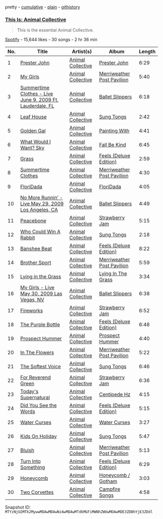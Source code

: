 pretty - [cumulative](/playlists/cumulative/37i9dQZF1DX76V4s7Zffmt.md) - [plain](/playlists/plain/37i9dQZF1DX76V4s7Zffmt) - [githistory](https://github.githistory.xyz/mackorone/spotify-playlist-archive/blob/main/playlists/plain/37i9dQZF1DX76V4s7Zffmt)

### [This Is: Animal Collective](https://open.spotify.com/playlist/37i9dQZF1DX76V4s7Zffmt)

> This is the essential Animal Collective.

[Spotify](https://open.spotify.com/user/spotify) - 15,644 likes - 30 songs - 2 hr 36 min

| No. | Title | Artist(s) | Album | Length |
|---|---|---|---|---|
| 1 | [Prester John](https://open.spotify.com/track/5I1uNW4VfFTY0zrwzF0igS) | [Animal Collective](https://open.spotify.com/artist/4kwxTgCKMipBKhSnEstNKj) | [Prester John](https://open.spotify.com/album/7rf7oJpUPkn7XGEPvt3fKg) | 6:29 |
| 2 | [My Girls](https://open.spotify.com/track/1kn0qoZsAYz2IEOSmWGrvX) | [Animal Collective](https://open.spotify.com/artist/4kwxTgCKMipBKhSnEstNKj) | [Merriweather Post Pavilion](https://open.spotify.com/album/02vTLsOXcSItxqbLMCsaRo) | 5:40 |
| 3 | [Summertime Clothes \- Live June 9, 2009 Ft\. Lauderdale, FL](https://open.spotify.com/track/1sYDh94x2PodOmuPaCCMzZ) | [Animal Collective](https://open.spotify.com/artist/4kwxTgCKMipBKhSnEstNKj) | [Ballet Slippers](https://open.spotify.com/album/1gh1FCHJEfuOBT1QnFPsri) | 6:18 |
| 4 | [Leaf House](https://open.spotify.com/track/4kOZno4WP8u5ju8oXypNIs) | [Animal Collective](https://open.spotify.com/artist/4kwxTgCKMipBKhSnEstNKj) | [Sung Tongs](https://open.spotify.com/album/0FrfwJb3jl8KIQxNVuDPD4) | 2:42 |
| 5 | [Golden Gal](https://open.spotify.com/track/1LkQj60h7ZaRuy0BCeUe6a) | [Animal Collective](https://open.spotify.com/artist/4kwxTgCKMipBKhSnEstNKj) | [Painting With](https://open.spotify.com/album/04EajKw866bzJn3EW8HOdQ) | 4:41 |
| 6 | [What Would I Want? Sky](https://open.spotify.com/track/3OzBfEIRte9W7pUnrN64aL) | [Animal Collective](https://open.spotify.com/artist/4kwxTgCKMipBKhSnEstNKj) | [Fall Be Kind](https://open.spotify.com/album/0l7D5yO4LCAyQ5Q9QljOU2) | 6:45 |
| 7 | [Grass](https://open.spotify.com/track/3hXlxVGPNu0GZPmobg5aCH) | [Animal Collective](https://open.spotify.com/artist/4kwxTgCKMipBKhSnEstNKj) | [Feels \(Deluxe Edition\)](https://open.spotify.com/album/1gTrTy1I51VvlIM1WV66tJ) | 2:59 |
| 8 | [Summertime Clothes](https://open.spotify.com/track/6RphjcLJnv7ah1MV1rmvMb) | [Animal Collective](https://open.spotify.com/artist/4kwxTgCKMipBKhSnEstNKj) | [Merriweather Post Pavilion](https://open.spotify.com/album/02vTLsOXcSItxqbLMCsaRo) | 4:30 |
| 9 | [FloriDada](https://open.spotify.com/track/03nlNrkMdFewT8lgYOW1LS) | [Animal Collective](https://open.spotify.com/artist/4kwxTgCKMipBKhSnEstNKj) | [FloriDada](https://open.spotify.com/album/0eV7zHYmBfW2VIZzcZJejg) | 4:05 |
| 10 | [No More Runnin’ \- Live May 29, 2009 Los Angeles, CA](https://open.spotify.com/track/2uR66jmoVnKdrFsoxFlbnw) | [Animal Collective](https://open.spotify.com/artist/4kwxTgCKMipBKhSnEstNKj) | [Ballet Slippers](https://open.spotify.com/album/1gh1FCHJEfuOBT1QnFPsri) | 4:49 |
| 11 | [Peacebone](https://open.spotify.com/track/7lroJrVXsvkWQqlcxTmJMB) | [Animal Collective](https://open.spotify.com/artist/4kwxTgCKMipBKhSnEstNKj) | [Strawberry Jam](https://open.spotify.com/album/6ZbMOLJwdzaWQMTHr10ilO) | 5:15 |
| 12 | [Who Could Win A Rabbit](https://open.spotify.com/track/07C7VmWaDTgEpWXoRESZu8) | [Animal Collective](https://open.spotify.com/artist/4kwxTgCKMipBKhSnEstNKj) | [Sung Tongs](https://open.spotify.com/album/0FrfwJb3jl8KIQxNVuDPD4) | 2:18 |
| 13 | [Banshee Beat](https://open.spotify.com/track/3IQoG7Q9rBxysS8Vc8yhZz) | [Animal Collective](https://open.spotify.com/artist/4kwxTgCKMipBKhSnEstNKj) | [Feels \(Deluxe Edition\)](https://open.spotify.com/album/1gTrTy1I51VvlIM1WV66tJ) | 8:22 |
| 14 | [Brother Sport](https://open.spotify.com/track/1HB3s28T5bev3Uh7Q8Tyz0) | [Animal Collective](https://open.spotify.com/artist/4kwxTgCKMipBKhSnEstNKj) | [Merriweather Post Pavilion](https://open.spotify.com/album/02vTLsOXcSItxqbLMCsaRo) | 5:59 |
| 15 | [Lying in the Grass](https://open.spotify.com/track/6tLuT5NzzbwEJU1JagfXkv) | [Animal Collective](https://open.spotify.com/artist/4kwxTgCKMipBKhSnEstNKj) | [Lying In The Grass](https://open.spotify.com/album/6z6uVN3JLtSIavhYxeH1id) | 3:34 |
| 16 | [My Girls \- Live May 30, 2009 Las Vegas, NV](https://open.spotify.com/track/327f6jFcnSMXYVjtdVT3kX) | [Animal Collective](https://open.spotify.com/artist/4kwxTgCKMipBKhSnEstNKj) | [Ballet Slippers](https://open.spotify.com/album/1gh1FCHJEfuOBT1QnFPsri) | 6:38 |
| 17 | [Fireworks](https://open.spotify.com/track/2H4TcEGiPi1nbY7yY6dRLV) | [Animal Collective](https://open.spotify.com/artist/4kwxTgCKMipBKhSnEstNKj) | [Strawberry Jam](https://open.spotify.com/album/6ZbMOLJwdzaWQMTHr10ilO) | 6:52 |
| 18 | [The Purple Bottle](https://open.spotify.com/track/7eBCnTwZlfH8PmdJCSgabA) | [Animal Collective](https://open.spotify.com/artist/4kwxTgCKMipBKhSnEstNKj) | [Feels \(Deluxe Edition\)](https://open.spotify.com/album/1gTrTy1I51VvlIM1WV66tJ) | 6:48 |
| 19 | [Prospect Hummer](https://open.spotify.com/track/3wMeY0zgtt2KGsoHm4GHM3) | [Animal Collective](https://open.spotify.com/artist/4kwxTgCKMipBKhSnEstNKj) | [Prospect Hummer](https://open.spotify.com/album/7CSakKr2HPiYN8bPPWHwRN) | 4:40 |
| 20 | [In The Flowers](https://open.spotify.com/track/5xma8LVnmDCm0XwnB0ynkj) | [Animal Collective](https://open.spotify.com/artist/4kwxTgCKMipBKhSnEstNKj) | [Merriweather Post Pavilion](https://open.spotify.com/album/02vTLsOXcSItxqbLMCsaRo) | 5:22 |
| 21 | [The Softest Voice](https://open.spotify.com/track/2jdsSpnwnBM3GfjkmXWLno) | [Animal Collective](https://open.spotify.com/artist/4kwxTgCKMipBKhSnEstNKj) | [Sung Tongs](https://open.spotify.com/album/0FrfwJb3jl8KIQxNVuDPD4) | 6:46 |
| 22 | [For Reverend Green](https://open.spotify.com/track/5qptXywf9UYsuBJ8PtTEjQ) | [Animal Collective](https://open.spotify.com/artist/4kwxTgCKMipBKhSnEstNKj) | [Strawberry Jam](https://open.spotify.com/album/6ZbMOLJwdzaWQMTHr10ilO) | 6:36 |
| 23 | [Today's Supernatural](https://open.spotify.com/track/442wI3Lf7WLlOLzGQCDloB) | [Animal Collective](https://open.spotify.com/artist/4kwxTgCKMipBKhSnEstNKj) | [Centipede Hz](https://open.spotify.com/album/4D3ffUyeAqsRTnpW0YL3HD) | 4:15 |
| 24 | [Did You See the Words](https://open.spotify.com/track/6rDtkdIx91mTDZ7ticAMtQ) | [Animal Collective](https://open.spotify.com/artist/4kwxTgCKMipBKhSnEstNKj) | [Feels \(Deluxe Edition\)](https://open.spotify.com/album/1gTrTy1I51VvlIM1WV66tJ) | 5:15 |
| 25 | [Water Curses](https://open.spotify.com/track/1bk4xA1qiCEgkl7aOy8epZ) | [Animal Collective](https://open.spotify.com/artist/4kwxTgCKMipBKhSnEstNKj) | [Water Curses](https://open.spotify.com/album/18Q1HuPcwpd0OGREi5xvVQ) | 3:27 |
| 26 | [Kids On Holiday](https://open.spotify.com/track/6muJQNsKZWOSL19LOIrFVR) | [Animal Collective](https://open.spotify.com/artist/4kwxTgCKMipBKhSnEstNKj) | [Sung Tongs](https://open.spotify.com/album/0FrfwJb3jl8KIQxNVuDPD4) | 5:47 |
| 27 | [Bluish](https://open.spotify.com/track/16BC19z3cSYJzIccJaNMh2) | [Animal Collective](https://open.spotify.com/artist/4kwxTgCKMipBKhSnEstNKj) | [Merriweather Post Pavilion](https://open.spotify.com/album/02vTLsOXcSItxqbLMCsaRo) | 5:13 |
| 28 | [Turn Into Something](https://open.spotify.com/track/5KJRRqKH67KdPt7b5iTu89) | [Animal Collective](https://open.spotify.com/artist/4kwxTgCKMipBKhSnEstNKj) | [Feels \(Deluxe Edition\)](https://open.spotify.com/album/1gTrTy1I51VvlIM1WV66tJ) | 6:29 |
| 29 | [Honeycomb](https://open.spotify.com/track/2gvz2pUIRFZDeORQPuwrYu) | [Animal Collective](https://open.spotify.com/artist/4kwxTgCKMipBKhSnEstNKj) | [Honeycomb / Gotham](https://open.spotify.com/album/2Uw36CvG7xxfhG137LsrIa) | 3:03 |
| 30 | [Two Corvettes](https://open.spotify.com/track/5nd7ChzzSoUO3VmXhjxVbi) | [Animal Collective](https://open.spotify.com/artist/4kwxTgCKMipBKhSnEstNKj) | [Campfire Songs](https://open.spotify.com/album/2dD8TRCBNGI9eBg4k3PLnY) | 4:58 |

Snapshot ID: `MTYzNjU2MTk2MywwMDAwMDAwNzAwMDAwMTdkMGFiMWNhZWUwMDAwMDE3ZDBhYjE3ZDdl`